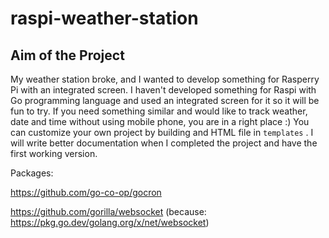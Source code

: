 # raspi-weather-station

## Aim of the Project

My weather station broke, and I wanted to develop something for Rasperry Pi with an integrated screen. I haven't 
developed something for Raspi with Go programming language and used an integrated screen for it so it will be fun
to try. If you need something similar and would like to track weather, date and time without using mobile phone, you
are in a right place :) You can customize your own project by building and HTML file in `templates` . I will write 
better documentation when I completed the project and have the first working version.

Packages:

https://github.com/go-co-op/gocron

https://github.com/gorilla/websocket (because: https://pkg.go.dev/golang.org/x/net/websocket)
